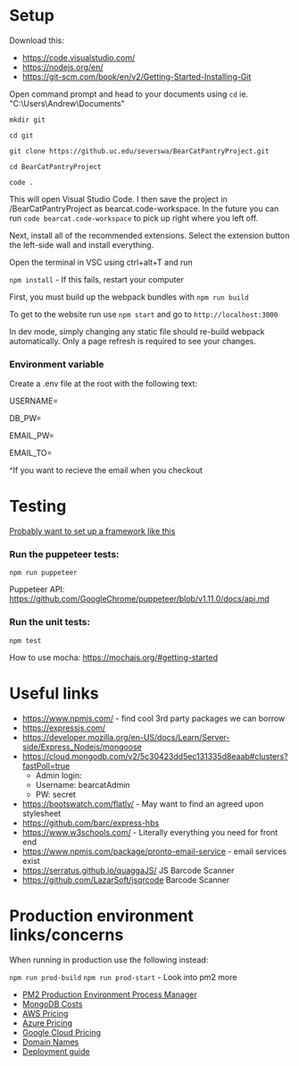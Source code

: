 # Setup

Download this:

- https://code.visualstudio.com/
- https://nodejs.org/en/
- https://git-scm.com/book/en/v2/Getting-Started-Installing-Git

Open command prompt and head to your documents using `cd` ie. "C:\Users\Andrew\Documents"

`mkdir git`

`cd git`

`git clone https://github.uc.edu/severswa/BearCatPantryProject.git`

`cd BearCatPantryProject`

`code .`

This will open Visual Studio Code. I then save the project in /BearCatPantryProject as bearcat.code-workspace. In the future you can run `code bearcat.code-workspace` to pick up right where you left off.

Next, install all of the recommended extensions. Select the extension button the left-side wall and install everything.

Open the terminal in VSC using ctrl+alt+T and run

`npm install` - If this fails, restart your computer

First, you must build up the webpack bundles with `npm run build`

To get to the website run use `npm start`
and go to `http://localhost:3000`

In dev mode, simply changing any static file should re-build webpack automatically. Only a page refresh is required to see your changes.

### Environment variable

Create a .env file at the root with the following text:

USERNAME=

DB_PW=

EMAIL_PW=

EMAIL_TO=

^If you want to recieve the email when you checkout

# Testing

[Probably want to set up a framework like this](https://medium.com/@ankit_m/ui-testing-with-puppeteer-and-mocha-part-1-getting-started-b141b2f9e21)

### Run the puppeteer tests:

`npm run puppeteer`

Puppeteer API: https://github.com/GoogleChrome/puppeteer/blob/v1.11.0/docs/api.md

### Run the unit tests:

`npm test`

How to use mocha: https://mochajs.org/#getting-started

# Useful links

- https://www.npmjs.com/ - find cool 3rd party packages we can borrow
- https://expressjs.com/
- https://developer.mozilla.org/en-US/docs/Learn/Server-side/Express_Nodejs/mongoose
- https://cloud.mongodb.com/v2/5c30423dd5ec131335d8eaab#clusters?fastPoll=true
  - Admin login:
  - Username: bearcatAdmin
  - PW: secret
- https://bootswatch.com/flatly/ - May want to find an agreed upon stylesheet
- https://github.com/barc/express-hbs
- https://www.w3schools.com/ - Literally everything you need for front end
- https://www.npmjs.com/package/pronto-email-service - email services exist
- https://serratus.github.io/quaggaJS/ JS Barcode Scanner
- https://github.com/LazarSoft/jsqrcode Barcode Scanner

# Production environment links/concerns

When running in production use the following instead:

`npm run prod-build`
`npm run prod-start` - Look into pm2 more

- [PM2 Production Environment Process Manager](https://github.com/Unitech/pm2)
- [MongoDB Costs](https://cloud.mongodb.com/v2/5c30423dd5ec131335d8eaab#clusters/edit/BearcatPantry)
- [AWS Pricing](https://aws.amazon.com/ec2/pricing/on-demand/)
- [Azure Pricing](https://azure.microsoft.com/en-us/pricing/details/cloud-services/)
- [Google Cloud Pricing](https://cloud.google.com/appengine/pricing)
- [Domain Names](https://domains.google.com/m/registrar/search?searchTerm=bearcatpantry&hl=en#)
- [Deployment guide](https://medium.com/@Keithweaver_/setting-up-mern-stack-on-aws-ec2-6dc599be4737)
